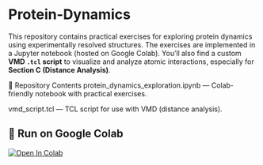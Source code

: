 # Protein-Dynamics

This repository contains practical exercises for exploring protein dynamics using experimentally resolved structures. 
The exercises are implemented in a Jupyter notebook (hosted on Google Colab). You’ll also find a custom **VMD `.tcl` script** to visualize and analyze atomic interactions, especially for **Section C (Distance Analysis)**.

📂 Repository Contents
protein_dynamics_exploration.ipynb — Colab-friendly notebook with practical exercises.

vmd_script.tcl — TCL script for use with VMD (distance analysis).

## 🚀 Run on Google Colab

[![Open In Colab](https://colab.research.google.com/assets/colab-badge.svg)](https://colab.research.google.com/drive/1AiL4ae0LNeHHIgAQb9afJeL1IpJ3HZKk?authuser=1)
